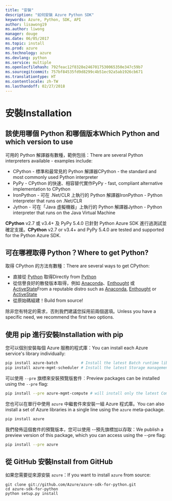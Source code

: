 ```yaml
---
title: "安裝"
description: "如何安裝 Azure Python SDK"
keywords: Azure, Python, SDK, API
author: lisawong19
ms.author: liwong
manager: douge
ms.date: 06/05/2017
ms.topic: install
ms.prod: azure
ms.technology: azure
ms.devlang: python
ms.service: multiple
ms.openlocfilehash: 792feac12f8328e2467017530065350e347c59b7
ms.sourcegitcommit: 757bf84535fd9d8299c4b51ec92a5ab1926cb671
ms.translationtype: HT
ms.contentlocale: zh-TW
ms.lasthandoff: 02/27/2018
---
```

# <a name="installation"></a><span data-ttu-id="a1611-104">安裝</span><span class="sxs-lookup"><span data-stu-id="a1611-104">Installation</span></span>

## <a name="which-python-and-which-version-to-use"></a><span data-ttu-id="a1611-105">該使用哪個 Python 和哪個版本</span><span class="sxs-lookup"><span data-stu-id="a1611-105">Which Python and which version to use</span></span>
<span data-ttu-id="a1611-106">可用的 Python 解譯器有數種，範例包括：</span><span class="sxs-lookup"><span data-stu-id="a1611-106">There are several Python interpreters available - examples include:</span></span>

* <span data-ttu-id="a1611-107">CPython - 標準和最常見的 Python 解譯器</span><span class="sxs-lookup"><span data-stu-id="a1611-107">CPython - the standard and most commonly used Python interpreter</span></span>
* <span data-ttu-id="a1611-108">PyPy - CPython 的快速、相容替代實作</span><span class="sxs-lookup"><span data-stu-id="a1611-108">PyPy - fast, compliant alternative implementation to CPython</span></span>
* <span data-ttu-id="a1611-109">IronPython - 可在 .Net/CLR 上執行的 Python 解譯器</span><span class="sxs-lookup"><span data-stu-id="a1611-109">IronPython - Python interpreter that runs on .Net/CLR</span></span>
* <span data-ttu-id="a1611-110">Jython - 可在「Java 虛擬機器」上執行的 Python 解譯器</span><span class="sxs-lookup"><span data-stu-id="a1611-110">Jython - Python interpreter that runs on the Java Virtual Machine</span></span>

<span data-ttu-id="a1611-111">**CPython** v2.7 或 v3.4+ 及 PyPy 5.4.0 已針對 Python Azure SDK 進行過測試並確定支援。</span><span class="sxs-lookup"><span data-stu-id="a1611-111">**CPython** v2.7 or v3.4+ and PyPy 5.4.0 are tested and supported for the Python Azure SDK.</span></span>

## <a name="where-to-get-python"></a><span data-ttu-id="a1611-112">可在哪裡取得 Python？</span><span class="sxs-lookup"><span data-stu-id="a1611-112">Where to get Python?</span></span>
<span data-ttu-id="a1611-113">取得 CPython 的方法有數種：</span><span class="sxs-lookup"><span data-stu-id="a1611-113">There are several ways to get CPython:</span></span>

* <span data-ttu-id="a1611-114">直接從 [Python](https://www.python.org/) 取得</span><span class="sxs-lookup"><span data-stu-id="a1611-114">Directly from [Python](https://www.python.org/)</span></span>
* <span data-ttu-id="a1611-115">從信譽良好的散發版本取得，例如 [Anaconda](https://www.anaconda.com/)、[Enthought](https://www.enthought.com/) 或 [ActiveState](https://www.activestate.com/)</span><span class="sxs-lookup"><span data-stu-id="a1611-115">From a reputable distro such as [Anaconda](https://www.anaconda.com/), [Enthought](https://www.enthought.com/) or [ActiveState](https://www.activestate.com/)</span></span>
* <span data-ttu-id="a1611-116">從原始碼組建！</span><span class="sxs-lookup"><span data-stu-id="a1611-116">Build from source!</span></span>

<span data-ttu-id="a1611-117">除非您有特定的需求，否則我們建議您採用前兩個選項。</span><span class="sxs-lookup"><span data-stu-id="a1611-117">Unless you have a specific need, we recommend the first two options.</span></span>

## <a name="installation-with-pip"></a><span data-ttu-id="a1611-118">使用 pip 進行安裝</span><span class="sxs-lookup"><span data-stu-id="a1611-118">Installation with pip</span></span>

<span data-ttu-id="a1611-119">您可以個別安裝每個 Azure 服務的程式庫：</span><span class="sxs-lookup"><span data-stu-id="a1611-119">You can install each Azure service's library individually:</span></span>

```bash
pip install azure-batch          # Install the latest Batch runtime library
pip install azure-mgmt-scheduler # Install the latest Storage management library
```

<span data-ttu-id="a1611-120">可以使用 `--pre` 旗標來安裝預覽版套件︰</span><span class="sxs-lookup"><span data-stu-id="a1611-120">Preview packages can be installed using the `--pre` flag:</span></span>

```bash
pip install --pre azure-mgmt-compute # will install only the latest Compute Management library
```

<span data-ttu-id="a1611-121">您也可以在單行中使用 `azure` 中繼套件來安裝一組 Azure 程式庫。</span><span class="sxs-lookup"><span data-stu-id="a1611-121">You can also install a set of Azure libraries in a single line using the `azure` meta-package.</span></span>

```bash
pip install azure
```

<span data-ttu-id="a1611-122">我們發佈這個套件的預覽版本，您可以使用 --預先旗標加以存取：</span><span class="sxs-lookup"><span data-stu-id="a1611-122">We publish a preview version of this package, which you can access using the --pre flag:</span></span>

```bash
pip install --pre azure
```

## <a name="install-from-github"></a><span data-ttu-id="a1611-123">從 GitHub 安裝</span><span class="sxs-lookup"><span data-stu-id="a1611-123">Install from GitHub</span></span>

<span data-ttu-id="a1611-124">如果您需要從來源安裝 `azure`：</span><span class="sxs-lookup"><span data-stu-id="a1611-124">If you want to install `azure` from source:</span></span>

    git clone git://github.com/Azure/azure-sdk-for-python.git
    cd azure-sdk-for-python
    python setup.py install